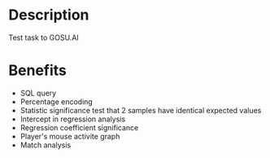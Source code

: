 # Description
Test task to GOSU.AI

# Benefits
- SQL query
- Percentage encoding
- Statistic significance test that 2 samples have identical expected values
- Intercept in regression analysis
- Regression coefficient significance
- Player's mouse activite graph
- Match analysis
